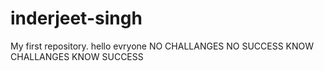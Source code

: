 # inderjeet-singh
My first repository.
hello evryone
NO CHALLANGES
     NO SUCCESS
KNOW CHALLANGES
     KNOW SUCCESS
